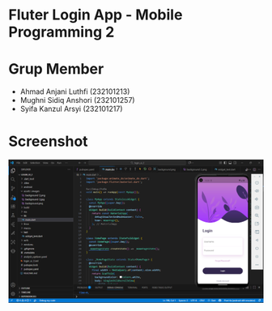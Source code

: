 # Fluter Login App - Mobile Programming 2

# Grup Member
  - Ahmad Anjani Luthfi  (232101213)
  - Mughni Sidiq Anshori (232101257)
  - Syifa Kanzul Arsyi   (232101217)
    
# Screenshot

![Login Screen](assets/images/screenshots/login_screen.png)



